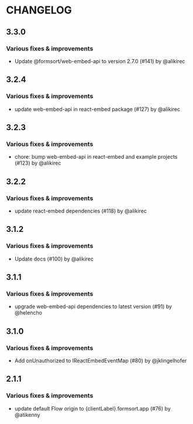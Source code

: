 # CHANGELOG
## 3.3.0

### Various fixes & improvements

- Update @formsort/web-embed-api to version 2.7.0 (#141) by @alikirec

## 3.2.4

### Various fixes & improvements

- update web-embed-api in react-embed package (#127) by @alikirec

## 3.2.3

### Various fixes & improvements

- chore: bump web-embed-api in react-embed and example projects (#123) by @alikirec

## 3.2.2

### Various fixes & improvements

- update react-embed dependencies (#118) by @alikirec

## 3.1.2

### Various fixes & improvements

- Update docs (#100) by @alikirec

## 3.1.1

### Various fixes & improvements

- upgrade web-embed-api dependencies to latest version (#91) by @helencho

## 3.1.0

### Various fixes & improvements

- Add onUnauthorized to IReactEmbedEventMap (#80) by @jklingelhofer

## 2.1.1

### Various fixes & improvements

- update default Flow origin to {clientLabel}.formsort.app (#76) by @atikenny

